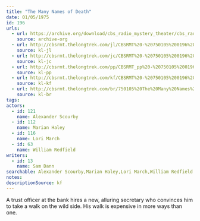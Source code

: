 ```yaml
---
title: "The Many Names of Death"
date: 01/05/1975
id: 196
urls: 
  - url: https://archive.org/download/cbs_radio_mystery_theater/cbs_radio_mystery_theater-0151-0200.zip/cbs_radio_mystery_theater-0151-0200%2Fcbsrmt_0196_the_many_names_of_death.mp3
    source: archive-org
  - url: http://cbsrmt.thelongtrek.com/jl/CBSRMT%20-%20750105%200196%20The%20Many%20Names%20Of%20Death_jl.mp3
    source: kl-jl
  - url: http://cbsrmt.thelongtrek.com/jc/CBSRMT%20-%20750105%200196%20Many%20Names%20of%20Death%20vbr%20fb_jc.mp3
    source: kl-jc
  - url: http://cbsrmt.thelongtrek.com/pp/CBSRMT_pp%20-%20750105%200196%20The%20Many%20Names%20of%20Death.mp3
    source: kl-pp
  - url: http://cbsrmt.thelongtrek.com/kf/CBSRMT%20-%20750105%200196%20The%20Many%20Names%20Of%20Death_kf.mp3
    source: kl-kf
  - url: http://cbsrmt.thelongtrek.com/br/750105%20The%20Many%20Names%20Of%20Death%20-%20WOR.mp3
    source: kl-br
tags: 
actors:  
  - id: 121
    name: Alexander Scourby  
  - id: 112
    name: Marian Haley  
  - id: 116
    name: Lori March  
  - id: 63
    name: William Redfield
writers:  
  - id: 13
    name: Sam Dann
searchable: Alexander Scourby,Marian Haley,Lori March,William Redfield Sam Dann
notes: 
descriptionSource: kf
---
```

A trust officer at the bank hires a new, alluring secretary who convinces him to take a walk on the wild side. His walk is expensive in more ways than one.